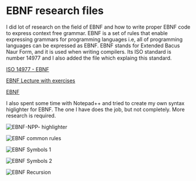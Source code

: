 # EBNF research filesI did lot of research on the field of EBNF and how to write proper EBNF code to express context free grammar. EBNF is a set of rules that enable expressing grammars for programming languages i.e, all of programming languages can be expressed as EBNF. EBNF stands for Extended Bacus Naur Form, and it is used when writing compilers. Its ISO standard is number 14977 and I also added the file whichexplaing this standard.[ISO 14977 - EBNF](https://www.cl.cam.ac.uk/~mgk25/iso-14977.pdf)[EBNF Lecture with exercises](https://www.ics.uci.edu/~pattis/ICS-33/lectures/ebnf.pdf)[EBNF](http://matt.might.net/articles/grammars-bnf-ebnf/)I also spent some time with Notepad++ and tried to create my own syntax higlighter for EBNF. The one I have does the job, but not completely.More research is required. ![EBNF-NPP- highlighter](https://github.com/bluePlayer/practices/blob/master/EBNF/images/EBNF-NPP-Highlighter.png "EBNF NPP highlighter")![EBNF common rules](https://github.com/bluePlayer/practices/blob/master/EBNF/images/EBNF-Common-Rules.png "EBNF common rules")![EBNF Symbols 1](https://github.com/bluePlayer/practices/blob/master/EBNF/images/EBNF-Symbols.png "EBNF Symbols Part 1")![EBNF Symbols 2](https://github.com/bluePlayer/practices/blob/master/EBNF/images/EBNF-Symbols2.png "EBNF Symbols Part 2")![EBNF Recursion](https://github.com/bluePlayer/practices/blob/master/EBNF/images/EBNF-Chomsky-hierachy.png "EBNF Recursion")
